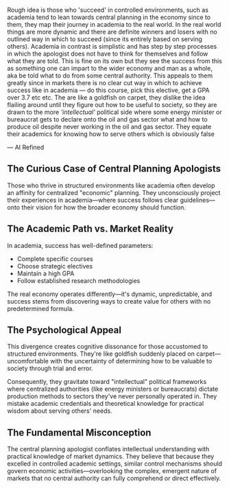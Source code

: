Rough idea is those who 'succeed' in controlled environments, such as academia tend to lean towards central planning in the economy since to them, they map their journey in academia to the real world. In the real world things are more dynamic and there are definite winners and losers with no outlined way in which to succeed (since its entirely based on serving others).
Academia in contrast is simplistic and has step by step processes in which the apologist does not have to think for themselves and follow what they are told. This is fine on its own but they see the success from this as something one can impart to the wider economy and man as a whole, aka be told what to do from some central authority. This appeals to them greatly since in markets there is no clear cut way in which to achieve success like in academia — do this course, pick this elective, get a GPA over 3.7 etc etc.
The are like a goldfish on carpet, they dislike the idea flailing around until they figure out how to be useful to society, so they are drawn to the more _'intellectual'_ political side where some energy minister or bureaucrat gets to declare onto the oil and gas sector what and how to produce oil despite never working in the oil and gas sector. They equate their academics for knowing how to serve others which is obviously false

— AI Refined
## The Curious Case of Central Planning Apologists

Those who thrive in structured environments like academia often develop an affinity for centralized "economic" planning. They unconsciously project their experiences in academia—where success follows clear guidelines—onto their vision for how the broader economy should function.

## The Academic Path vs. Market Reality

In academia, success has well-defined parameters:

- Complete specific courses
- Choose strategic electives
- Maintain a high GPA
- Follow established research methodologies

The real economy operates differently—it's dynamic, unpredictable, and success stems from discovering ways to create value for others with no predetermined formula.

## The Psychological Appeal

This divergence creates cognitive dissonance for those accustomed to structured environments. They're like goldfish suddenly placed on carpet—uncomfortable with the uncertainty of determining how to be valuable to society through trial and error.

Consequently, they gravitate toward "intellectual" political frameworks where centralized authorities (like energy ministers or bureaucrats) dictate production methods to sectors they've never personally operated in. They mistake academic credentials and theoretical knowledge for practical wisdom about serving others' needs.

## The Fundamental Misconception

The central planning apologist conflates intellectual understanding with practical knowledge of market dynamics. They believe that because they excelled in controlled academic settings, similar control mechanisms should govern economic activities—overlooking the complex, emergent nature of markets that no central authority can fully comprehend or direct effectively.